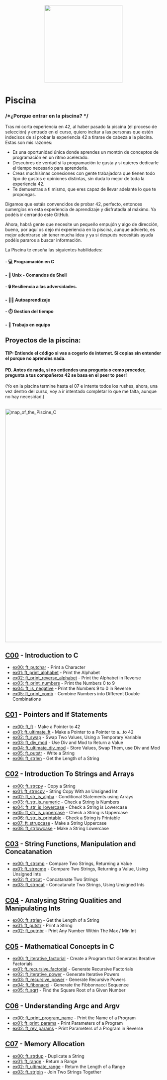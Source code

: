 <div align= "center">
<img src = "https://user-images.githubusercontent.com/114681445/205611972-f2f1201a-c8a9-43b7-8e9a-baf53d8fb399.gif"  width="250">
</div>

# Piscina 

### /*¿Porque entrar en la piscina? */

Tras mi corta experiencia en 42, al haber pasado la piscina (el proceso de selección) y entrado en el curso, quiero incitar a las personas que estén indecisos de si probar la experiencia 42 a tirarse de cabeza a la piscina.
Estas son mis razones:
- Es una oportunidad única donde aprendes un montón de conceptos de programación en un ritmo acelerado.
- Descubres de verdad si la programación te gusta y si quieres dedicarle el tiempo necesario para aprenderla.
- Creas muchísimas conexiones con gente trabajadora que tienen todo tipo de gustos e opiniones distintas, sin duda lo mejor de toda la experiencia 42.
- Te demuestras a ti mismo, que eres capaz de llevar adelante lo que te propongas.

Digamos que estáis convencidos de probar 42, perfecto, entonces sumergíos en esta experiencia de aprendizaje y disfrutadla al máximo.
Ya podéis ir cerrando este GitHub.

Ahora, habrá gente que necesite un pequeño empujón y algo de dirección, bueno, por aquí os dejo mi experiencia en la piscina, aunque advierto, es mejor adentrarse sin tener mucha idea y ya si después necesitáis ayuda podéis pararos a buscar información.

La Piscina te enseña las siguientes habilidades:
#### - 💻 Programación en C
#### - 🐧 Unix - Comandos de Shell
#### - 🔒 Resiliencia a las adversidades.
#### - 👨‍🎓 Autoaprendizaje
#### - ⏱️ Gestion del tiempo
#### - 💪 Trabajo en equipo

## Proyectos de la piscina: 
#### TIP: Entiende el código si vas a cogerlo de internet. Si copias sin entender el porque no aprendes nada.

#### PD. Antes de nada, si no entiendes una pregunta o como proceder, pregunta a tus compañeros 42 se basa en el peer to peer!

(Yo en la piscina termine hasta el 07 e intente todos los rushes, ahora, una vez dentro del curso, voy a ir intentado completar lo que me falta, aunque no hay necesidad.)

<br>
<img width="750" alt="map_of_the_Piscine_C" src="https://user-images.githubusercontent.com/114681445/205595525-3694de50-b862-4bc3-886b-91fe8b0efe48.png">

## [C00](https://github.com/pasqualerossi/42-Piscine/tree/main/C00%20-%20C07%20Piscine%20Projects/c00) - Introduction to C

- [ex00: ft_putchar](https://github.com/pasqualerossi/42-Piscine/blob/main/C00%20-%20C07%20Piscine%20Projects/c00/ex00%20-%20ft_putchar/ft_putchar.c) - Print a Character
- [ex01: ft_print_alphabet](https://github.com/pasqualerossi/42-Piscine/blob/main/C00%20-%20C07%20Piscine%20Projects/c00/ex01%20-%20ft_print_alphabet/ft_print_alphabet.c) - Print the Alphabet
- [ex02: ft_print_reverse_alphabet](https://github.com/pasqualerossi/42-Piscine/blob/main/C00%20-%20C07%20Piscine%20Projects/c00/ex02%20-%20ft_print_reverse_alphabet/ft_print_reverse_alphabet.c) - Print the Alphabet in Reverse
- [ex03: ft_print_numbers](https://github.com/pasqualerossi/42-Piscine/blob/main/C00%20-%20C07%20Piscine%20Projects/c00/ex03%20-%20ft_print_numbers/ft_print_numbers.c) - Print the Numbers 0 to 9
- [ex04: ft_is_negative](https://github.com/pasqualerossi/42-Piscine/blob/main/C00%20-%20C07%20Piscine%20Projects/c00/ex04%20-%20ft_is_negative/ft_is_negative.c) - Print the Numbers 9 to 0 in Reverse
- [ex05: ft_print_comb](https://github.com/pasqualerossi/42-Piscine/blob/main/C00%20-%20C07%20Piscine%20Projects/c00/ex05%20-%20ft_print_comb/ft_print_comb.c) - Combine Numbers into Different Double Combinations

## [C01](https://github.com/pasqualerossi/42-Piscine/tree/main/C00%20-%20C07%20Piscine%20Projects/c01) - Pointers and If Statements

- [ex00: ft_ft](https://github.com/pasqualerossi/42-Piscine/blob/main/C00%20-%20C07%20Piscine%20Projects/c01/ex00%20-%20ft_ft/ft_ft.c) - Make a Pointer to 42
- [ex01: ft_ultimate_ft](https://github.com/pasqualerossi/42-Piscine/blob/main/C00%20-%20C07%20Piscine%20Projects/c01/ex01%20-%20ft_ultimate_ft/ft_ultimate_ft.c) - Make a Pointer to a Pointer to a...to 42
- [ex02: ft_swap](https://github.com/pasqualerossi/42-Piscine/blob/main/C00%20-%20C07%20Piscine%20Projects/c01/ex02%20-%20ft_swap/ft_swap.c) - Swap Two Values, Using a Temporary Variable
- [ex03: ft_div_mod](https://github.com/pasqualerossi/42-Piscine/blob/main/C00%20-%20C07%20Piscine%20Projects/c01/ex03%20-%20ft_div_mod/ft_div_mod.c) - Use Div and Mod to Return a Value
- [ex04: ft_ultimate_div_mod](https://github.com/pasqualerossi/42-Piscine/blob/main/C00%20-%20C07%20Piscine%20Projects/c01/ex04%20-%20ft_ultimate_div_mod/ft_ultimate_div_mod.c) - Store Values, Swap Them, use Div and Mod
- [ex05: ft_putstr](https://github.com/pasqualerossi/42-Piscine/blob/main/C00%20-%20C07%20Piscine%20Projects/c01/ex05%20-%20ft_putstr/ft_putstr.c) - Write a String
- [ex06: ft_strlen](https://github.com/pasqualerossi/42-Piscine/blob/main/C00%20-%20C07%20Piscine%20Projects/c01/ex06%20-%20ft_strlen/ft_strlen.c) - Get the Length of a String

## [C02](https://github.com/pasqualerossi/42-Piscine/tree/main/C00%20-%20C07%20Piscine%20Projects/c02) - Introduction To Strings and Arrays

- [ex00: ft_strcpy](https://github.com/pasqualerossi/42-Piscine/blob/main/C00%20-%20C07%20Piscine%20Projects/c02/ex00%20-%20ft_strcpy/ft_strcpy.c) - Copy a String
- [ex01: ft_strncpy](https://github.com/pasqualerossi/42-Piscine/blob/main/C00%20-%20C07%20Piscine%20Projects/c02/ex01%20-%20ft_strncpy/ft_strncpy.c) - String Copy With an Unsigned Int
- [ex02: ft_str_is_alpha](https://github.com/pasqualerossi/42-Piscine/blob/main/C00%20-%20C07%20Piscine%20Projects/c02/ex02%20-%20ft_str_is_alpha/ft_str_is_alpha.c) - Conditional Statements using Arrays
- [ex03: ft_str_is_numeric](https://github.com/pasqualerossi/42-Piscine/blob/main/C00%20-%20C07%20Piscine%20Projects/c02/ex03%20-%20ft_str_is_numeric/ft_str_is_numeric.c) - Check a String is Numbers
- [ex04: ft_str_is_lowercase](https://github.com/pasqualerossi/42-Piscine/blob/main/C00%20-%20C07%20Piscine%20Projects/c02/ex04%20-%20ft_str_is_lowercase/ft_str_is_lowercase.c) - Check a String is Lowercase
- [ex05: ft_str_is_uppercase](https://github.com/pasqualerossi/42-Piscine/blob/main/C00%20-%20C07%20Piscine%20Projects/c02/ex05%20-%20ft_str_is_uppercase/ft_str_is_uppercase.c) - Check a String is Uppercase
- [ex06: ft_str_is_printable](https://github.com/pasqualerossi/42-Piscine/blob/main/C00%20-%20C07%20Piscine%20Projects/c02/ex06%20-%20ft_str_is_printable/ft_str_is_printable.c) - Check a String is Printable
- [ex07: ft_strupcase](https://github.com/pasqualerossi/42-Piscine/blob/main/C00%20-%20C07%20Piscine%20Projects/c02/ex07%20-%20ft_strupcase/ft_strupcase.c) - Make a String Uppercase
- [ex08: ft_strlowcase](https://github.com/pasqualerossi/42-Piscine/blob/main/C00%20-%20C07%20Piscine%20Projects/c02/ex08%20-%20ft_strlowcase/ft_strlowcase.c) - Make a String Lowercase

## [C03](https://github.com/pasqualerossi/42-Piscine/tree/main/C00%20-%20C07%20Piscine%20Projects/c03) - String Functions, Manipulation and Concatanation

- [ex00: ft_strcmp](https://github.com/pasqualerossi/42-Piscine/tree/main/C00%20-%20C07%20Piscine%20Projects/c03/ex00%20-%20ft_strcmp/ft_strcmp.c) - Compare Two Strings, Returning a Value
- [ex01: ft_strncmp](https://github.com/pasqualerossi/42-Piscine/blob/main/C00%20-%20C07%20Piscine%20Projects/c03/ex01%20-%20ft_strncmp/ft_strncmp.c) - Compare Two Strings, Returning a Value, Using Unsigned Ints
- [ex02: ft_strcat](https://github.com/pasqualerossi/42-Piscine/blob/main/C00%20-%20C07%20Piscine%20Projects/c03/ex02%20-%20ft_strcat/ft_strcat.c) - Concatanate Two Strings
- [ex03: ft_strncat](https://github.com/pasqualerossi/42-Piscine/blob/main/C00%20-%20C07%20Piscine%20Projects/c03/ex03%20-%20ft_strncat/ft_strncat.c) - Concatanate Two Strings, Using Unsigned Ints

## [C04](https://github.com/pasqualerossi/42-Piscine/tree/main/C00%20-%20C07%20Piscine%20Projects/c04) - Analysing String Qualities and Manipulating Ints

- [ex00: ft_strlen](https://github.com/pasqualerossi/42-Piscine/blob/main/C00%20-%20C07%20Piscine%20Projects/c04/ex00%20-%20ft_strlen/ft_strlen.c) - Get the Length of a String
- [ex01: ft_putstr](https://github.com/pasqualerossi/42-Piscine/blob/main/C00%20-%20C07%20Piscine%20Projects/c04/ex01%20-%20ft_putstr/ft_putstr.c) - Print a String
- [ex02: ft_putnbr](https://github.com/pasqualerossi/42-Piscine/blob/main/C00%20-%20C07%20Piscine%20Projects/c04/ex02%20-%20ft_putnbr/ft_putnbr.c) - Print Any Number Within The Max / Min Int

## [C05](https://github.com/pasqualerossi/42-Piscine/tree/main/C00%20-%20C07%20Piscine%20Projects/c05) - Mathematical Concepts in C

- [ex00: ft_iterative_factorial](https://github.com/pasqualerossi/42-Piscine/blob/main/C00%20-%20C07%20Piscine%20Projects/c05/ex00%20-%20ft_iterative_factorial/ft_iterative_factorial.c) - Create a Program that Generates Iterative Factorials
- [ex01: ft_recursive_factorial](https://github.com/pasqualerossi/42-Piscine/blob/main/C00%20-%20C07%20Piscine%20Projects/c05/ex01%20-%20ft_recursive_factorial/ft_recursive_factorial.c) - Generate Recursive Factorials
- [ex02: ft_iterative_power](https://github.com/pasqualerossi/42-Piscine/blob/main/C00%20-%20C07%20Piscine%20Projects/c05/ex02%20-%20ft_iterative_power/ft_iterative_power.c) - Generate Iterative Powers
- [ex03: ft_recursive_power](https://github.com/pasqualerossi/42-Piscine/blob/main/C00%20-%20C07%20Piscine%20Projects/c05/ex03%20-%20ft_recursive_power/ft_recursive_power.c) - Generate Recursive Powers
- [ex04: ft_fibonacci](https://github.com/pasqualerossi/42-Piscine/blob/main/C00%20-%20C07%20Piscine%20Projects/c05/ex04%20-%20ft_fibonacci/ft_fibonacci.c) - Generate the Fibbonnacci Sequence
- [ex05: ft_sqrt](https://github.com/pasqualerossi/42-Piscine/blob/main/C00%20-%20C07%20Piscine%20Projects/c05/ex05%20-%20ft_sqrt/ft_sqrt.c) - Find the Square Root of a Given Number

## [C06](https://github.com/pasqualerossi/42-Piscine/tree/main/C00%20-%20C07%20Piscine%20Projects/c06) - Understanding Argc and Argv

- [ex00: ft_print_program_name](https://github.com/pasqualerossi/42-Piscine/blob/main/C00%20-%20C07%20Piscine%20Projects/c06/ex00%20-%20ft_print_program_name/ft_print_program_name.c) - Print the Name of a Program
- [ex01: ft_print_params](https://github.com/pasqualerossi/42-Piscine/blob/main/C00%20-%20C07%20Piscine%20Projects/c06/ex01%20-%20ft_print_params/ft_print_params.c) - Print Parameters of a Program
- [ex02: ft_rev_params](https://github.com/pasqualerossi/42-Piscine/blob/main/C00%20-%20C07%20Piscine%20Projects/c06/ex02%20-%20ft_rev_params/ft_rev_params.c) - Print Parameters of a Program in Reverse

## [C07](https://github.com/pasqualerossi/42-Piscine/tree/main/C00%20-%20C07%20Piscine%20Projects/c07) - Memory Allocation

- [ex00: ft_strdup](https://github.com/pasqualerossi/42-Piscine/blob/main/C00%20-%20C07%20Piscine%20Projects/c07/ex00%20-%20ft_strdup/ft_strdup.c) - Duplicate a String
- [ex01: ft_range](https://github.com/pasqualerossi/42-Piscine/blob/main/C00%20-%20C07%20Piscine%20Projects/c07/ex01%20-%20ft_range/ft_range.c) - Return a Range
- [ex02: ft_ultimate_range](https://github.com/pasqualerossi/42-Piscine/blob/main/C00%20-%20C07%20Piscine%20Projects/c07/ex02%20-%20ft_ultimate_range/ft_ultimate_range.c) - Return the Length of a Range
- [ex03: ft_strjoin](https://github.com/pasqualerossi/42-Piscine/blob/main/C00%20-%20C07%20Piscine%20Projects/c07/ex03%20-%20ft_strjoin/ft_strjoin.c) - Join Two Strings Together

